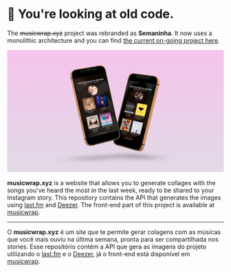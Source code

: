 # 👴 You're looking at old code.
The ~~musicwrap.xyz~~ project was rebranded as **Semaninha**. It now uses a monolithic architecture and you can find [the current on-going project here](https://github.com/doceazedo/semaninha).

<p align="center">
  <a href="https://musicwrap.xyz">
    <img src="./banner.jpg">
  </a>
</p>

**musicwrap.xyz** is a website that allows you to generate collages with the songs you've heard the most in the last week, ready to be shared to your Instagram story. This repository contains the API that generates the images using [last.fm](https://www.last.fm/api) and [Deezer](https://developers.deezer.com/api). The front-end part of this project is available at [musicwrap](https://github.com/doceazedo/musicwrap).

---

O **musicwrap.xyz** é um site que te permite gerar colagens com as músicas que você mais ouviu na última semana, pronta para ser compartilhada nos stories. Esse repositório contém a API que gera as imagens do projeto utilizando o [last.fm](https://www.last.fm/api) e o [Deezer](https://developers.deezer.com/api), já o front-end está disponível em [musicwrap](https://github.com/doceazedo/musicwrap).

